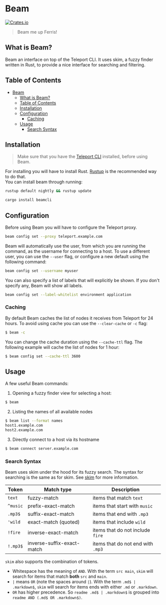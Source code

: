 # Beam
[![Crates.io](https://img.shields.io/crates/v/beamcli)](https://crates.io/crates/beamcli)

> Beam me up Ferris!

## What is Beam?

Beam an interface on top of the Teleport CLI. It uses skim, a fuzzy finder written in Rust, to provide a nice interface for searching and filtering.

## Table of Contents
- [Beam](#beam)
  * [What is Beam?](#what-is-beam-)
  * [Table of Contents](#table-of-contents)
  * [Installation](#installation)
  * [Configuration](#configuration)
    + [Caching](#caching)
  * [Usage](#usage)
    + [Search Syntax](#search-syntax)


## Installation

> Make sure that you have the [Teleport CLI](https://goteleport.com/docs/installation/) installed, before using Beam.

For installing you will have to install Rust. [Rustup](https://rustup.rs/) is the recommended way to do that.  
You can install beam through running:

```bash
rustup default nightly && rustup update
```

```bash
cargo install beamcli
```


## Configuration

Before using Beam you will have to configure the Teleport proxy.

```bash
beam config set --proxy teleport.example.com
```

Beam will automatically use the user, from which you are running the command, as the username for connecting to a host.
To use a different user, you can use the `--user` flag, or configure a new default using the following command:

```bash
beam config set --username myuser
```

You can also specify a list of labels that will explicitly be shown. If you don't specify any, Beam will show all labels.

```bash
beam config set --label-whitelist environment application
```


### Caching

By default Beam caches the list of nodes it receives from Teleport for 24 hours. To avoid using cache you can use the `--clear-cache` or `-c` flag:
```bash
$ beam -c
```
You can change the cache duration using the `--cache-ttl` flag.
The following example will cache the list of nodes for 1 hour:
```bash
$ beam config set --cache-ttl 3600
```

## Usage

A few useful Beam commands:

1. Opening a fuzzy finder view for selecting a host:
```bash
$ beam
```
2. Listing the names of all available nodes
```bash
$ beam list --format names
host1.example.com
host2.example.com
```
3. Directly connect to a host via its hostname
```bash
$ beam connect server.example.com
```

### Search Syntax

Beam uses skim under the hood for its fuzzy search. The syntax for searching is the same as for skim.
See [skim](https://github.com/lotabout/skim) for more information.

| Token    | Match type                 | Description                       |
|----------|----------------------------|-----------------------------------|
| `text`   | fuzzy-match                | items that match `text`           |
| `^music` | prefix-exact-match         | items that start with `music`     |
| `.mp3$`  | suffix-exact-match         | items that end with `.mp3`        |
| `'wild`  | exact-match (quoted)       | items that include `wild`         |
| `!fire`  | inverse-exact-match        | items that do not include `fire`  |
| `!.mp3$` | inverse-suffix-exact-match | items that do not end with `.mp3` |

`skim` also supports the combination of tokens.

- Whitespace has the meaning of `AND`. With the term `src main`, `skim` will search
    for items that match **both** `src` and `main`.
- ` | ` means `OR` (note the spaces around `|`). With the term `.md$ |
    .markdown$`, `skim` will search for items ends with either `.md` or
    `.markdown`.
- `OR` has higher precedence. So `readme .md$ | .markdown$` is grouped into
    `readme AND (.md$ OR .markdown$)`.